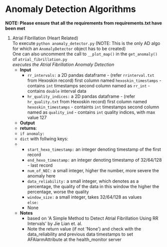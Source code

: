 # Anomaly Detection Algorithms  
**NOTE: Please ensure that all the requirements from requirements.txt have been met**  

1. Atrial Fibrillation (Heart Related)  
To execute `python anomaly_detector.py` (NOTE: This is the only AD algo for which an `AnomalyDetector` object has to be created)  
One can also uncomment the call to `__plot_map()` in the `get_anomaly()` of `atrial_fibrillation.py`  
*executes the Atrial Fibrillation Anomaly Detection*  
    - **Input**  
       - `rr_intervals:` a 2D pandas dataframe - (refer `rrinterval.txt` from Hexoskin record) 	first column named `hexoskin_timestamps` - contains `int` timestamps second column named as `rr_int` - contains `double` interval data  
       - `hr_quality_indices:` a 2D pandas dataframe - (refer `hr_quality.txt` from Hexoskin record) first column named `hexoskin_timestamps` - containts `int` timestamps second column named as `quality_ind` - contains `int` quality indices, with max value 127  
    - **Output**  
	+ **returns**:  
	+ `if anomaly:`  
	+ `dict` with follwing keys:  
	+ - `start_hexo_timestamp:` an integer denoting timestamp of the first record  
       - `end_hexo_timestamp:` an integer denoting timestamp of 32/64/128 - last record  
       - `num_of_NEC:` a small integer, higher the number, more severe the anomaly here  
       - `data_reliability:` a small integer, which denotes as a percentage, the quality of the data in this window the higher the percentage, worse the quality  
       - `window_size:` a small integer, takes 32/64/128 as values  
       `else:`  
       - None  
    - **Notes**  
       - based on 'A Simple Method to Detect Atrial Fibrillation Using RR Intervals' by Jie Lian et. al.  
       - Note the return value (if not 'None') and check with the data_reliability and previous data timestamps to set AFAlarmAttribute at the health_monitor server  


